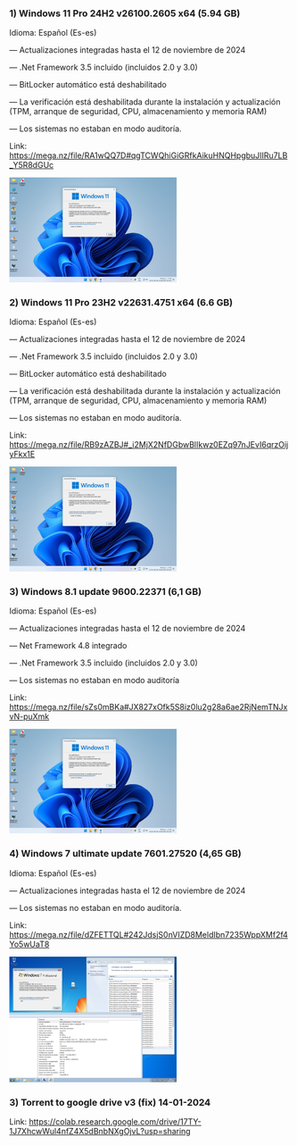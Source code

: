 ### 1) Windows 11 Pro 24H2 v26100.2605 x64 (5.94 GB)

Idioma: Español (Es-es)

— Actualizaciones integradas hasta el 12 de noviembre de 2024

— .Net Framework 3.5 incluido (incluidos 2.0 y 3.0)

— BitLocker automático está deshabilitado

— La verificación está deshabilitada durante la instalación y actualización (TPM, arranque de seguridad, CPU, almacenamiento y memoria RAM)

— Los sistemas no estaban en modo auditoría.

Link:
https://mega.nz/file/RA1wQQ7D#qgTCWQhiGiGRfkAikuHNQHpgbuJIIRu7LB_Y5R8dGUc

<img src="win11.png" alt="Logo de mi proyecto" width="300" />


### 2) Windows 11 Pro 23H2 v22631.4751 x64 (6.6 GB)

Idioma: Español (Es-es)

— Actualizaciones integradas hasta el 12 de noviembre de 2024

— .Net Framework 3.5 incluido (incluidos 2.0 y 3.0)

— BitLocker automático está deshabilitado

— La verificación está deshabilitada durante la instalación y actualización (TPM, arranque de seguridad, CPU, almacenamiento y memoria RAM)

— Los sistemas no estaban en modo auditoría.

Link:
https://mega.nz/file/RB9zAZBJ#_i2MjX2NfDGbwBlIkwz0EZq97nJEvI6qrzOijyFkx1E

<img src="win11.png" alt="Logo de mi proyecto" width="300" />


### 3) Windows 8.1 update 9600.22371 (6,1 GB)

Idioma: Español (Es-es)

— Actualizaciones integradas hasta el 12 de noviembre de 2024

— Net Framework 4.8 integrado

— .Net Framework 3.5 incluido (incluidos 2.0 y 3.0)

— Los sistemas no estaban en modo auditoría

Link:
https://mega.nz/file/sZs0mBKa#JX827xOfk5S8iz0lu2g28a6ae2RjNemTNJxvN-puXmk

<img src="win11.png" alt="Logo de mi proyecto" width="300" />


### 4) Windows 7 ultimate update 7601.27520 (4,65 GB)

Idioma: Español (Es-es)

— Actualizaciones integradas hasta el 12 de noviembre de 2024

— Los sistemas no estaban en modo auditoría.

Link:
https://mega.nz/file/dZFETTQL#242JdsjS0nVIZD8MeldIbn7235WppXMf2f4Yo5wUaT8

<img src="win7.png" alt="Logo de mi proyecto" width="300" />

### 3) Torrent to google drive v3 (fix) 14-01-2024

Link: https://colab.research.google.com/drive/17TY-1J7XhcwWul4nfZ4X5dBnbNXgOjvL?usp=sharing
